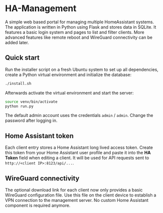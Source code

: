 # HA-Management

A simple web based portal for managing multiple HomeAssistant systems. The
application is written in Python using Flask and stores data in SQLite. It
features a basic login system and pages to list and filter clients. More
advanced features like remote reboot and WireGuard connectivity can be added
later.

## Quick start

Run the installer script on a fresh Ubuntu system to set up all dependencies,
create a Python virtual environment and initialize the database:

```bash
./install.sh
```

Afterwards activate the virtual environment and start the server:

```bash
source venv/bin/activate
python run.py
```

The default admin account uses the credentials `admin` / `admin`. Change the
password after logging in.

## Home Assistant token

Each client entry stores a Home Assistant long lived access token. Create this
token from your Home Assistant user profile and paste it into the **HA Token**
field when editing a client. It will be used for API requests sent to
`http://<client IP>:8123/api/...`.

## WireGuard connectivity

The optional download link for each client now only provides a basic WireGuard
configuration file. Use this file on the client device to establish a VPN
connection to the management server. No custom Home Assistant component is
required anymore.
